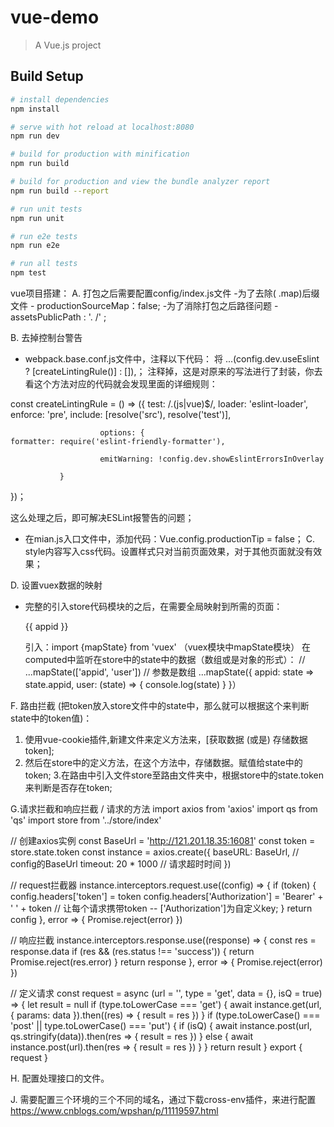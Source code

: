 # vue-demo

> A Vue.js project

## Build Setup

``` bash
# install dependencies
npm install

# serve with hot reload at localhost:8080
npm run dev

# build for production with minification
npm run build

# build for production and view the bundle analyzer report
npm run build --report

# run unit tests
npm run unit

# run e2e tests
npm run e2e

# run all tests
npm test
```


vue项目搭建：
A.  打包之后需要配置config/index.js文件
  -为了去除( .map)后缀文件 - productionSourceMap：false;
  -为了消除打包之后路径问题 -  assetsPublicPath : '. /' ;

B. 去掉控制台警告
   - webpack.base.conf.js文件中，注释以下代码：
       将
...(config.dev.useEslint ? [createLintingRule()] : []),；
       注释掉，这是对原来的写法进行了封装，你去看这个方法对应的代码就会发现里面的详细规则：
             
const createLintingRule = () => 
                    ({
  test: /\.(js|vue)$/,
  loader: 'eslint-loader',
  enforce: 'pre',
  include: [resolve('src'), resolve('test')],
  
                        options: {
    formatter: require('eslint-friendly-formatter'),

                        emitWarning: !config.dev.showEslintErrorsInOverlay
 
               }
})； 
         
这么处理之后，即可解决ESLint报警告的问题；

   - 在mian.js入口文件中，添加代码：Vue.config.productionTip = false；
C. style内容写入css代码。设置样式只对当前页面效果，对于其他页面就没有效果；
	<style scoped></style>

D. 设置vuex数据的映射
   - 完整的引入store代码模块的之后，在需要全局映射到所需的页面：
        <p>{{ appid }}</p>
       引入：import {mapState} from 'vuex' （vuex模块中mapState模块）
        在computed中监听在store中的state中的数据（数组或是对象的形式）：
        // ...mapState(['appid', 'user']) // 参数是数组
            ...mapState({
              appid: state => state.appid,
              user: (state) => {
                console.log(state)
               }
            }）

F. 路由拦截 (把token放入store文件中的state中，那么就可以根据这个来判断state中的token值)：
   1. 使用vue-cookie插件,新建文件来定义方法来，[获取数据 (或是) 存储数据 token];
   2. 然后在store中的定义方法，在这个方法中，存储数据。赋值给state中的token;
   3.在路由中引入文件store至路由文件夹中，根据store中的state.token来判断是否存在token;

G.请求拦截和响应拦截 / 请求的方法
import axios from 'axios'
import qs from 'qs'
import store from '../store/index'

// 创建axios实例
const BaseUrl = 'http://121.201.18.35:16081'
const token = store.state.token
const instance = axios.create({
  baseURL: BaseUrl, // config的BaseUrl
  timeout: 20 * 1000 // 请求超时时间
})

// request拦截器
instance.interceptors.request.use((config) => {
  if (token) {
    config.headers['token'] = token
    config.headers['Authorization'] = 'Bearer' + ' ' + token // 让每个请求携带token -- ['Authorization']为自定义key;
  }
  return config
}, error => {
  Promise.reject(error)
})

// 响应拦截
instance.interceptors.response.use((response) => {
  const res = response.data
  if (res && (res.status !== 'success')) {
    return Promise.reject(res.error)
  }
  return response
}, error => {
  Promise.reject(error)
})

// 定义请求
const request = async (url = '', type = 'get', data = {}, isQ = true) => {
  let result = null
  if (type.toLowerCase === 'get') {
    await instance.get(url, { params: data }).then((res) => {
      result = res
    })
  }
  if (type.toLowerCase() === 'post' || type.toLowerCase() === 'put') {
    if (isQ) {
      await instance.post(url, qs.stringify(data)).then(res => {
        result = res
      })
    } else {
      await instance.post(url).then(res => {
        result = res
      })
    }
  }
  return result
}
export {
  request
}

H. 配置处理接口的文件。

J. 需要配置三个环境的三个不同的域名，通过下载cross-env插件，来进行配置
  https://www.cnblogs.com/wpshan/p/11119597.html



   





